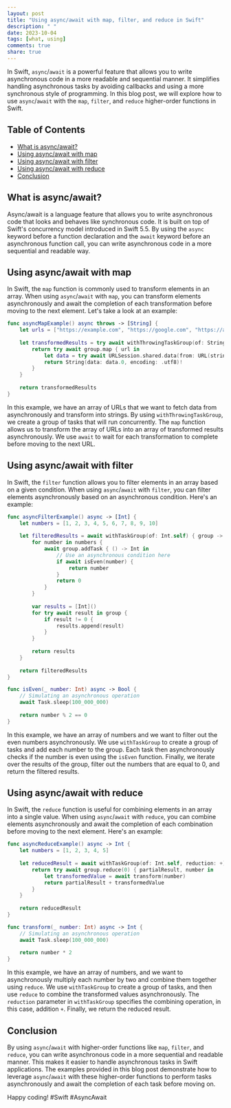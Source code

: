 ```yaml
---
layout: post
title: "Using async/await with map, filter, and reduce in Swift"
description: " "
date: 2023-10-04
tags: [what, using]
comments: true
share: true
---
```


In Swift, `async`/`await` is a powerful feature that allows you to write asynchronous code in a more readable and sequential manner. It simplifies handling asynchronous tasks by avoiding callbacks and using a more synchronous style of programming. In this blog post, we will explore how to use `async`/`await` with the `map`, `filter`, and `reduce` higher-order functions in Swift.

## Table of Contents
- [What is async/await?](#what-is-async-await)
- [Using async/await with map](#using-async-await-with-map)
- [Using async/await with filter](#using-async-await-with-filter)
- [Using async/await with reduce](#using-async-await-with-reduce)
- [Conclusion](#conclusion)

## What is async/await?

Async/await is a language feature that allows you to write asynchronous code that looks and behaves like synchronous code. It is built on top of Swift's concurrency model introduced in Swift 5.5. By using the `async` keyword before a function declaration and the `await` keyword before an asynchronous function call, you can write asynchronous code in a more sequential and readable way.

## Using async/await with map

In Swift, the `map` function is commonly used to transform elements in an array. When using `async`/`await` with `map`, you can transform elements asynchronously and await the completion of each transformation before moving to the next element. Let's take a look at an example:

```swift
func asyncMapExample() async throws -> [String] {
    let urls = ["https://example.com", "https://google.com", "https://apple.com"]
    
    let transformedResults = try await withThrowingTaskGroup(of: String.self) { group in
        return try await group.map { url in
            let data = try await URLSession.shared.data(from: URL(string: url)!)
            return String(data: data.0, encoding: .utf8)!
        }
    }
    
    return transformedResults
}
```
In this example, we have an array of URLs that we want to fetch data from asynchronously and transform into strings. By using `withThrowingTaskGroup`, we create a group of tasks that will run concurrently. The `map` function allows us to transform the array of URLs into an array of transformed results asynchronously. We use `await` to wait for each transformation to complete before moving to the next URL.

## Using async/await with filter

In Swift, the `filter` function allows you to filter elements in an array based on a given condition. When using `async`/`await` with `filter`, you can filter elements asynchronously based on an asynchronous condition. Here's an example:

```swift
func asyncFilterExample() async -> [Int] {
    let numbers = [1, 2, 3, 4, 5, 6, 7, 8, 9, 10]
    
    let filteredResults = await withTaskGroup(of: Int.self) { group -> [Int] in
        for number in numbers {
            await group.addTask { () -> Int in
                // Use an asynchronous condition here
                if await isEven(number) {
                    return number
                }
                return 0
            }
        }
        
        var results = [Int]()
        for try await result in group {
            if result != 0 {
                results.append(result)
            }
        }
        
        return results
    }
    
    return filteredResults
}

func isEven(_ number: Int) async -> Bool {
    // Simulating an asynchronous operation
    await Task.sleep(100_000_000)
    
    return number % 2 == 0
}
```
In this example, we have an array of numbers and we want to filter out the even numbers asynchronously. We use `withTaskGroup` to create a group of tasks and add each number to the group. Each task then asynchronously checks if the number is even using the `isEven` function. Finally, we iterate over the results of the group, filter out the numbers that are equal to 0, and return the filtered results.

## Using async/await with reduce

In Swift, the `reduce` function is useful for combining elements in an array into a single value. When using `async`/`await` with `reduce`, you can combine elements asynchronously and await the completion of each combination before moving to the next element. Here's an example:

```swift
func asyncReduceExample() async -> Int {
    let numbers = [1, 2, 3, 4, 5]
    
    let reducedResult = await withTaskGroup(of: Int.self, reduction: +) { group in
        return try await group.reduce(0) { partialResult, number in
            let transformedValue = await transform(number)
            return partialResult + transformedValue
        }
    }
    
    return reducedResult
}

func transform(_ number: Int) async -> Int {
    // Simulating an asynchronous operation
    await Task.sleep(100_000_000)
    
    return number * 2
}
```

In this example, we have an array of numbers, and we want to asynchronously multiply each number by two and combine them together using `reduce`. We use `withTaskGroup` to create a group of tasks, and then use `reduce` to combine the transformed values asynchronously. The `reduction` parameter in `withTaskGroup` specifies the combining operation, in this case, addition `+`. Finally, we return the reduced result.

## Conclusion

By using `async`/`await` with higher-order functions like `map`, `filter`, and `reduce`, you can write asynchronous code in a more sequential and readable manner. This makes it easier to handle asynchronous tasks in Swift applications. The examples provided in this blog post demonstrate how to leverage `async`/`await` with these higher-order functions to perform tasks asynchronously and await the completion of each task before moving on.

Happy coding! #Swift #AsyncAwait